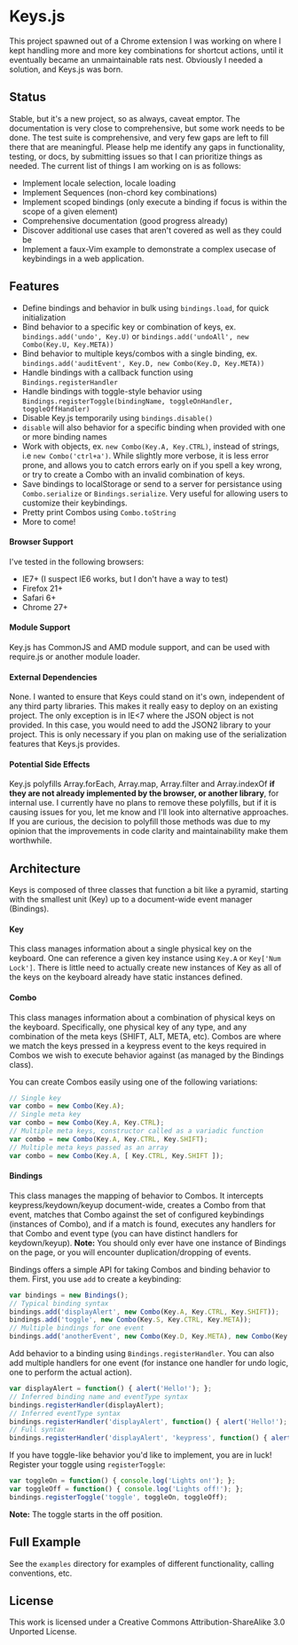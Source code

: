# Keys.js

This project spawned out of a Chrome extension I was working on where I kept handling more and more key combinations for shortcut actions, until it eventually became an unmaintainable rats nest. Obviously I needed a solution, and Keys.js was born.

## Status

Stable, but it's a new project, so as always, caveat emptor. The documentation is very close to comprehensive, but some work needs to be done. The test suite is comprehensive, and very few gaps are left to fill there that are meaningful. Please help me identify any gaps in functionality, testing, or docs, by submitting issues so that I can prioritize things as needed. The current list of things I am working on is as follows:

- Implement locale selection, locale loading
- Implement Sequences (non-chord key combinations)
- Implement scoped bindings (only execute a binding if focus is within the scope of a given element)
- Comprehensive documentation (good progress already)
- Discover additional use cases that aren't covered as well as they could be
- Implement a faux-Vim example to demonstrate a complex usecase of keybindings in a web application.

## Features

- Define bindings and behavior in bulk using `bindings.load`, for quick initialization
- Bind behavior to a specific key or combination of keys, ex. `bindings.add('undo', Key.U)` or `bindings.add('undoAll', new Combo(Key.U, Key.META))`
- Bind behavior to multiple keys/combos with a single binding, ex. `bindings.add('auditEvent', Key.D, new Combo(Key.D, Key.META))`
- Handle bindings with a callback function using `Bindings.registerHandler`
- Handle bindings with toggle-style behavior using `Bindings.registerToggle(bindingName, toggleOnHandler, toggleOffHandler)`
- Disable Key.js temporarily using `bindings.disable()`
- `disable` will also behavior for a specific binding when provided with one or more binding names
- Work with objects, ex. `new Combo(Key.A, Key.CTRL)`, instead of strings, i.e `new Combo('ctrl+a')`. While slightly more verbose, it is less error prone, and allows you to catch errors early on if you spell a key wrong, or try to create a Combo with an invalid combination of keys.
- Save bindings to localStorage or send to a server for persistance using `Combo.serialize` or `Bindings.serialize`. Very useful for allowing users to customize their keybindings.
- Pretty print Combos using `Combo.toString`
- More to come!

#### Browser Support

I've tested in the following browsers:

- IE7+ (I suspect IE6 works, but I don't have a way to test)
- Firefox 21+
- Safari 6+
- Chrome 27+

#### Module Support

Key.js has CommonJS and AMD module support, and can be used with require.js or another module loader.

#### External Dependencies

None. I wanted to ensure that Keys could stand on it's own, independent of any third party libraries. This makes it really easy to deploy on an existing project. The only exception is in IE<7 where the JSON object is not provided. In this case, you would need to add the JSON2 library to your project. This is only necessary if you plan on making use of the serialization features that Keys.js provides.

#### Potential Side Effects

Key.js polyfills Array.forEach, Array.map, Array.filter and Array.indexOf **if they are not already implemented by the browser, or another library**, for internal use. I currently have no plans to remove these polyfills, but if it is causing issues for you, let me know and I'll look into alternative approaches. If you are curious, the decision to polyfill those methods was due to my opinion that the improvements in code clarity and maintainability make them worthwhile.

## Architecture

Keys is composed of three classes that function a bit like a pyramid, starting with the smallest unit (Key) up to a document-wide event manager (Bindings).

#### Key

This class manages information about a single physical key on the keyboard. One can reference a given key instance using `Key.A` or `Key['Num Lock']`. There is little need to actually create new instances of Key as all of the keys on the keyboard already have static instances defined.

#### Combo

This class manages information about a combination of physical keys on the keyboard. Specifically, one physical key of any type, and any combination of the meta keys (SHIFT, ALT, META, etc). Combos are where we match the keys pressed in a keypress event to the keys required in Combos we wish to execute behavior against (as managed by the Bindings class).

You can create Combos easily using one of the following variations:

```javascript
// Single key
var combo = new Combo(Key.A);
// Single meta key
var combo = new Combo(Key.A, Key.CTRL);
// Multiple meta keys, constructor called as a variadic function
var combo = new Combo(Key.A, Key.CTRL, Key.SHIFT);
// Multiple meta keys passed as an array
var combo = new Combo(Key.A, [ Key.CTRL, Key.SHIFT ]);
```

#### Bindings

This class manages the mapping of behavior to Combos. It intercepts keypress/keydown/keyup document-wide, creates a Combo from that event, matches that Combo against the set of configured keybindings (instances of Combo), and if a match is found, executes any handlers for that Combo and event type (you can have distinct handlers for keydown/keyup). **Note:** You should only ever have one instance of Bindings on the page, or you will encounter duplication/dropping of events.

Bindings offers a simple API for taking Combos and binding behavior to them. First, you use `add` to create a keybinding:

```javascript
var bindings = new Bindings();
// Typical binding syntax
bindings.add('displayAlert', new Combo(Key.A, Key.CTRL, Key.SHIFT));
bindings.add('toggle', new Combo(Key.S, Key.CTRL, Key.META));
// Multiple bindings for one event
bindings.add('anotherEvent', new Combo(Key.D, Key.META), new Combo(Key.D, Key.SHIFT));
```

Add behavior to a binding using `Bindings.registerHandler`. You can also add multiple handlers for one event (for instance one handler for undo logic, one to perform the actual action).

```javascript
var displayAlert = function() { alert('Hello!'); };
// Inferred binding name and eventType syntax
bindings.registerHandler(displayAlert);
// Inferred eventType syntax
bindings.registerHandler('displayAlert', function() { alert('Hello!'); });
// Full syntax
bindings.registerHandler('displayAlert', 'keypress', function() { alert('Hello!'); });
```

If you have toggle-like behavior you'd like to implement, you are in luck! Register your toggle using `registerToggle`:

```javascript
var toggleOn = function() { console.log('Lights on!'); };
var toggleOff = function() { console.log('Lights off!'); };
bindings.registerToggle('toggle', toggleOn, toggleOff);
```

**Note:** The toggle starts in the off position.



## Full Example

See the `examples` directory for examples of different functionality, calling conventions, etc.

## License

This work is licensed under a Creative Commons Attribution-ShareAlike 3.0 Unported License.